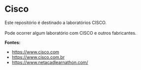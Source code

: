 # Cisco

Este repositório é destinado a laboratórios CISCO. <br> </br>
Pode ocorrer algum laboratório com CISCO e outros fabricantes.

<strong>Fontes:</strong>
* https://www.cisco.com
* https://www.cisco.com.br
* https://www.netacadlearnathon.com/